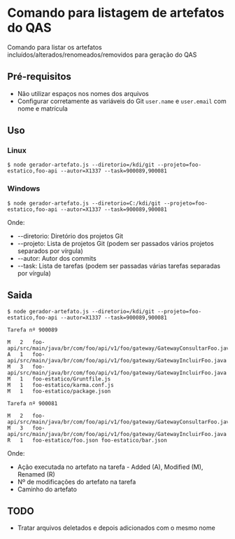 # Comando para listagem de artefatos do QAS

Comando para listar os artefatos incluídos/alterados/renomeados/removidos para geração do QAS

## Pré-requisitos 

- Não utilizar espaços nos nomes dos arquivos
- Configurar corretamente as variáveis do Git `user.name` e `user.email` com nome e matrícula

## Uso

### Linux

``` console
$ node gerador-artefato.js --diretorio=/kdi/git --projeto=foo-estatico,foo-api --autor=X1337 --task=900089,900081
```

### Windows

``` console
$ node gerador-artefato.js --diretorio=C:/kdi/git --projeto=foo-estatico,foo-api --autor=X1337 --task=900089,900081
```

Onde:

- --diretorio: Diretório dos projetos Git
- --projeto: Lista de projetos Git (podem ser passados vários projetos separados por vírgula)
- --autor: Autor dos commits
- --task: Lista de tarefas (podem ser passadas várias tarefas separadas por vírgula)

## Saida

``` console
$ node gerador-artefato.js --diretorio=/kdi/git --projeto=foo-estatico,foo-api --autor=X1337 --task=900089,900081

Tarefa nº 900089

M   2   foo-api/src/main/java/br/com/foo/api/v1/foo/gateway/GatewayConsultarFoo.java
A   1   foo-api/src/main/java/br/com/foo/api/v1/foo/gateway/GatewayIncluirFoo.java
M   3   foo-api/src/main/java/br/com/foo/api/v1/foo/gateway/GatewayIncluirFoo.java
M   1   foo-estatico/Gruntfile.js
M   1   foo-estatico/karma.conf.js
M   1   foo-estatico/package.json

Tarefa nº 900081

M   2   foo-api/src/main/java/br/com/foo/api/v1/foo/gateway/GatewayConsultarFoo.java
M   3   foo-api/src/main/java/br/com/foo/api/v1/foo/gateway/GatewayIncluirFoo.java
R   1   foo-estatico/foo.json foo-estatico/bar.json

```
Onde:

- Ação executada no artefato na tarefa - Added (A), Modified (M), Renamed (R)
- Nº de modificações do artefato na tarefa
- Caminho do artefato

## TODO

- Tratar arquivos deletados e depois adicionados com o mesmo nome
